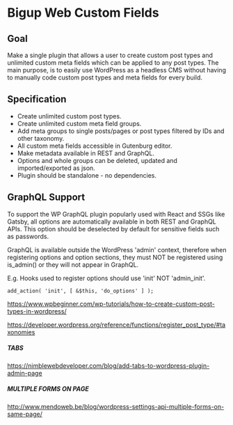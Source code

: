 # Bigup Web Custom Fields

## Goal

Make a single plugin that allows a user to create custom post types and unlimited custom meta fields
which can be applied to any post types. The main purpose, is to easily use WordPress as a headless
CMS without having to manually code custom post types and meta fields for every build.

## Specification

- Create unlimited custom post types.
- Create unlimited custom meta field groups.
- Add meta groups to single posts/pages or post types filtered by IDs and other taxonomy.
- All custom meta fields accessible in Gutenburg editor.
- Make metadata available in REST and GraphQL.
- Options and whole groups can be deleted, updated and imported/exported as json.
- Plugin should be standalone - no dependencies.

## GraphQL Support

To support the WP GraphQL plugin popularly used with React and SSGs like Gatsby, all options are
automatically available in both REST and GraphQL APIs. This option should be deselected by default
for sensitive fields such as passwords.

GraphQL is available outside the WordPress 'admin' context, therefore when registering options and
option sections, they must NOT be registered using is_admin() or they will not appear in GraphQL.

E.g. Hooks used to register options should use 'init' NOT 'admin_init'.

`add_action( 'init', [ &$this, 'do_options' ] );`

https://www.wpbeginner.com/wp-tutorials/how-to-create-custom-post-types-in-wordpress/

https://developer.wordpress.org/reference/functions/register_post_type/#taxonomies

##### TABS
https://nimblewebdeveloper.com/blog/add-tabs-to-wordpress-plugin-admin-page

##### MULTIPLE FORMS ON PAGE
http://www.mendoweb.be/blog/wordpress-settings-api-multiple-forms-on-same-page/